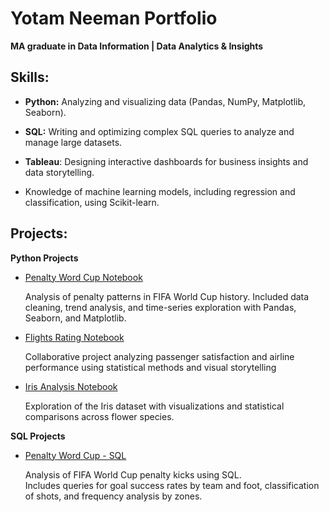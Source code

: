 # Yotam Neeman Portfolio
**MA graduate in Data Information | Data Analytics & Insights**

## Skills:

* **Python:** Analyzing and visualizing data (Pandas, NumPy, Matplotlib, Seaborn).

* **SQL:** Writing and optimizing complex SQL queries to analyze and manage large datasets.

* **Tableau**: Designing interactive dashboards for business insights and data storytelling.

* Knowledge of machine learning models, including regression and classification, using Scikit-learn.

## Projects:

**Python Projects**

- [Penalty Word Cup Notebook](penalty_word_cup.ipynb)

  Analysis of penalty patterns in FIFA World Cup history. Included data cleaning, trend analysis, and time-series exploration with Pandas, Seaborn, and Matplotlib. 

- [Flights Rating Notebook](Ex3_Visualization.ipynb)

  Collaborative project analyzing passenger satisfaction and airline performance using statistical methods and visual storytelling

- [Iris Analysis Notebook](iris_YN.ipynb)

  Exploration of the Iris dataset with visualizations and statistical comparisons across flower species.

**SQL Projects**

- [Penalty Word Cup - SQL](SQL_Penalties_kicks.sql)

  Analysis of FIFA World Cup penalty kicks using SQL.  
Includes queries for goal success rates by team and foot, classification of shots, and frequency analysis by zones.




